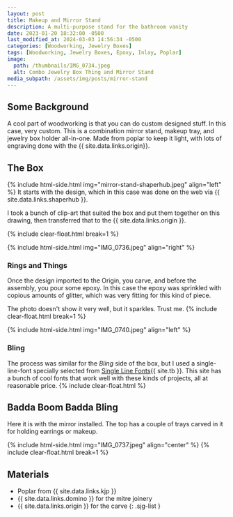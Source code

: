 ```yaml
---
layout: post
title: Makeup and Mirror Stand
description: A multi-purpose stand for the bathroom vanity
date: 2023-01-20 18:32:00 -0500
last_modified_at: 2024-03-03 14:56:34 -0500
categories: [Woodworking, Jewelry Boxes]
tags: [Woodworking, Jewelry Boxes, Epoxy, Inlay, Poplar]
image:
  path: /thumbnails/IMG_0734.jpeg
  alt: Combo Jewelry Box Thing and Mirror Stand
media_subpath: /assets/img/posts/mirror-stand
---
```

## Some Background

A cool part of woodworking is that you can do custom designed stuff. In this case, very custom. This is a combination mirror stand, makeup tray, and jewelry box holder all-in-one. Made from poplar to keep it light, with lots of engraving done with the {{ site.data.links.origin}}.

## The Box

{% include html-side.html img="mirror-stand-shaperhub.jpeg" align="left" %}
It starts with the design, which in this case was done on the web via {{ site.data.links.shaperhub }}.

I took a bunch of clip-art that suited the box and put them together on this drawing, then transferred that to the {{ site.data.links.origin }}.

{% include clear-float.html break=1 %}

{% include html-side.html img="IMG_0736.jpeg" align="right" %}

### Rings and Things

Once the design imported to the Origin, you carve, and before the assembly, you pour some epoxy. In this case the epoxy was sprinkled with copious amounts of glitter, which was very fitting for this kind of piece.

The photo doesn't show it very well, but it sparkles. Trust me.
{% include clear-float.html break=1 %}

{% include html-side.html img="IMG_0740.jpeg" align="left" %}

### Bling

The process was similar for the _Bling_ side of the box, but I used a single-line-font specially selected from [Single Line Fonts](https://www.singlelinefonts.com){{ site.tb }}. This site has a bunch of cool fonts that work well with these kinds of projects, all at reasonable price.
{% include clear-float.html %}

## Badda Boom Badda Bling

Here it is with the mirror installed. The top has a couple of trays carved in it for holding earrings or makeup.

{% include html-side.html img="IMG_0737.jpeg" align="center" %}
{% include clear-float.html break=1 %}

## Materials

- Poplar from {{ site.data.links.kjp }}
- {{ site.data.links.domino }} for the mitre joinery
- {{ site.data.links.origin }} for the carve
{: .sjg-list }
